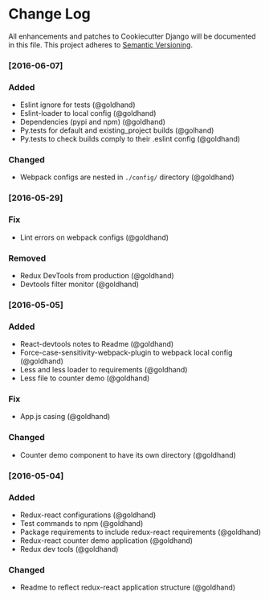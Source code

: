 # Change Log
All enhancements and patches to Cookiecutter Django will be documented in this file.
This project adheres to [Semantic Versioning](http://semver.org/).


### [2016-06-07]
### Added
- Eslint ignore for tests (@goldhand)
- Eslint-loader to local config (@goldhand)
- Dependencies (pypi and npm) (@goldhand)
- Py.tests for default and existing_project builds (@golhand)
- Py.tests to check builds comply to their .eslint config (@goldhand)

### Changed
- Webpack configs are nested in `./config/` directory (@goldhand)


### [2016-05-29]
### Fix
- Lint errors on webpack configs (@goldhand)

### Removed
- Redux DevTools from production (@goldhand)
- Devtools filter monitor (@goldhand)


### [2016-05-05]
### Added
- React-devtools notes to Readme (@goldhand)
- Force-case-sensitivity-webpack-plugin to webpack local config (@goldhand)
- Less and less loader to requirements (@goldhand)
- Less file to counter demo (@goldhand)

### Fix
- App.js casing (@goldhand)

### Changed
- Counter demo component to have its own directory (@goldhand)


### [2016-05-04]
### Added
- Redux-react configurations (@goldhand)
- Test commands to npm (@goldhand)
- Package requirements to include redux-react requirements (@goldhand)
- Redux-react counter demo application (@goldhand)
- Redux dev tools (@goldhand)

### Changed
- Readme to reflect redux-react application structure (@goldhand)
